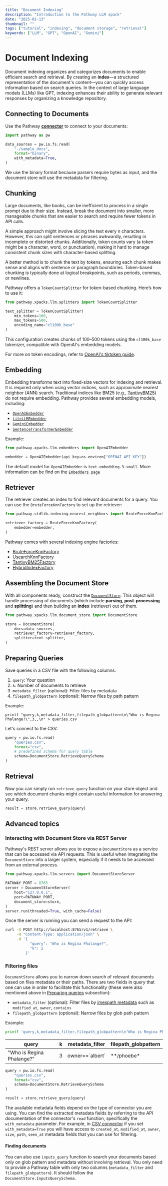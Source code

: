 ```yaml
---
title: "Document Indexing"
description: "Introduction to the Pathway LLM xpack"
date: "2025-01-13"
thumbnail: ""
tags: ["tutorial", "indexing", "document storage", "retrieval"]
keywords: ["LLM", "GPT", "OpenAI", "Gemini"]
---
```


# Document Indexing

Document indexing organizes and categorizes documents to enable efficient search and retrieval. By creating an **index**—a structured representation of the document's content—you can quickly access information based on search queries. In the context of large language models (LLMs) like GPT, indexing enhances their ability to generate relevant responses by organizing a knowledge repository.

## Connecting to Documents

Use the Pathway [**connector**](/developers/user-guide/connect/connectors-in-pathway) to connect to your documents:

```python
import pathway as pw

data_sources = pw.io.fs.read(
    "./sample_docs",
    format="binary",
    with_metadata=True,
)
```

We use the binary format because parsers require bytes as input, and the document store will use the metadata for filtering.

## Chunking

Large documents, like books, can be inefficient to process in a single prompt due to their size. Instead, break the document into smaller, more manageable chunks that are easier to search and require fewer tokens in API calls.

A simple approach might involve slicing the text every n characters. However, this can split sentences or phrases awkwardly, resulting in incomplete or distorted chunks. Additionally, token counts vary (a token might be a character, word, or punctuation), making it hard to manage consistent chunk sizes with character-based splitting.

A better method is to chunk the text by tokens, ensuring each chunk makes sense and aligns with sentence or paragraph boundaries. Token-based chunking is typically done at logical breakpoints, such as periods, commas, or newlines.

Pathway offers a `TokenCountSplitter` for token-based chunking. Here’s how to use it:

```python
from pathway.xpacks.llm.splitters import TokenCountSplitter

text_splitter = TokenCountSplitter(
    min_tokens=100,
    max_tokens=500,
    encoding_name="cl100k_base"
)
```

This configuration creates chunks of 100–500 tokens using the `cl100k_base` tokenizer, compatible with OpenAI's embedding models.

For more on token encodings, refer to [OpenAI's tiktoken guide](https://cookbook.openai.com/examples/how_to_count_tokens_with_tiktoken#encodings).

## Embedding

Embedding transforms text into fixed-size vectors for indexing and retrieval. 
It is required only when using vector indices, such as approximate nearest neighbor (ANN) search. 
Traditional indices like BM25 (e.g., [TantivyBM25](/developers/api-docs/indexing#pathway.stdlib.indexing.TantivyBM25)) do not require embedding. 
Pathway provides several embedding models, including:

- [`OpenAIEmbedder`](/developers/api-docs/pathway#pathway.xpacks.llm.embedders.OpenAIEmbedder)
- [`LiteLLMEmbedder`](/developers/api-docs/pathway#pathway.xpacks.llm.embedders.LiteLLMEmbedder)
- [`GeminiEmbedder`](/developers/api-docs/pathway#pathway.xpacks.llm.embedders.GeminiEmbedder)
- [`SentenceTransformerEmbedder`](/developers/api-docs/pathway#pathway.xpacks.llm.embedders.SentenceTransformerEmbedder)

Example:

```python
from pathway.xpacks.llm.embedders import OpenAIEmbedder

embedder = OpenAIEmbedder(api_key=os.environ["OPENAI_API_KEY"])
```

The default model for `OpenAIEmbedder` is `text-embedding-3-small`. More information can be find on the [`Embedders page`](/developers/user-guide/llm-xpack/embedders)

## Retriever

The retriever creates an index to find relevant documents for a query. You can use the `BruteForceKnnFactory` to set up the retriever:

```python
from pathway.stdlib.indexing.nearest_neighbors import BruteForceKnnFactory

retriever_factory = BruteForceKnnFactory(
    embedder=embedder,
)
```

Pathway comes with several indexing engine factories:
- [BruteForceKnnFactory](/developers/api-docs/indexing#pathway.stdlib.indexing.BruteForceKnnFactory)
- [UsearchKnnFactory](/developers/api-docs/indexing#pathway.stdlib.indexing.UsearchKnnFactory)
- [TantivyBM25Factory](/developers/api-docs/indexing#pathway.stdlib.indexing.TantivyBM25Factory)
- [HybridIndexFactory](/developers/api-docs/indexing#pathway.stdlib.indexing.HybridIndexFactory)



<!-- TODO: Add subsection about parser and docs postprocessing -->


## Assembling the Document Store

With all components ready, construct the [`DocumentStore`](/developers/api-docs/pathway#pathway.xpacks.llm.document_store.DocumentStore).
This object will handle processing of documents (which include **parsing**, **post-processing** and **splitting**) and then building an **index** (retriever) out of them.

```python
from pathway.xpacks.llm.document_store import DocumentStore

store = DocumentStore(
    docs=data_sources,
    retriever_factory=retriever_factory,
    splitter=text_splitter,
)
```


## Preparing Queries

Save queries in a CSV file with the following columns:

1. `query`: Your question
2. `k`: Number of documents to retrieve
3. `metadata_filter` (optional): Filter files by metadata
4. `filepath_globpattern` (optional): Narrow files by path pattern

Example:

```
printf "query,k,metadata_filter,filepath_globpattern\n\"Who is Regina Phalange?\",3,,\n" > queries.csv
```

Let's connect to the CSV:

```python
query = pw.io.fs.read(
    "queries.csv",
    format="csv",
    # predefined schema for query table
    schema=DocumentStore.RetrieveQuerySchema
)
```

## Retrieval

Now you can simply run `retrieve_query` function on your store object and see which document chunks might contain useful information for answering your query.

```python
result = store.retrieve_query(query)
```


## Advanced topics

### Interacting with Document Store via REST Server

Pathway's REST server allows you to expose a `DocumentStore` as a service that can be accessed via API requests. This is useful when integrating the `DocumentStore` into a larger system, especially if it needs to be accessed from an external process.

```python
from pathway.xpacks.llm.servers import DocumentStoreServer

PATHWAY_PORT = 8765
server = DocumentStoreServer(
    host="127.0.0.1",
    port=PATHWAY_PORT,
    document_store=store,
)
server.run(threaded=True, with_cache=False)
```

Once the server is running you can send a request to the API:

```bash
curl -X POST http://localhost:8765/v1/retrieve \
     -H "Content-Type: application/json" \
     -d '{
           "query": "Who is Regina Phalange?",
           "k": 2
         }'
```

### Filtering files

`DocumentStore` allows you to narrow down search of relevant documents based on files metadata or their paths. 
There are two fields in query that one can use in order to facilitate this functionality (these were also mentioned above in [Preparing queries](/developers/user-guide/llm-xpack/docs-indexing#preparing-queries) subsection):
- `metadata_filter` (optional): Filter files by [jmespath metadata](https://jmespath.org/) such as `modified_at`, `owner`, `contains`
- `filepath_globpattern` (optional): Narrow files by glob path pattern

Example:

```bash
printf 'query,k,metadata_filter,filepath_globpattern\n"Who is Regina Phalange?",3,owner==`albert`,**/phoebe*\n' > queries.csv
```

| query                     | k | metadata_filter   | filepath_globpattern |
|---------------------------|---|-------------------|----------------------|
| "Who is Regina Phalange?" | 3 | owner==\`albert\` | \*\*/phoebe*         |


```python
query = pw.io.fs.read(
    "queries.csv",
    format="csv",
    schema=DocumentStore.RetrieveQuerySchema
)

result = store.retrieve_query(query)
```

The available metadata fields depend on the type of connector you are using. You can find the extracted metadata fields by referring to the API documentation of the connector's `read` function, specifically the `with_metadata` parameter.
For example, in [CSV connector](https://pathway.com/developers/api-docs/pathway-io/csv#pathway.io.csv.read) if you set `with_metadata=True` you will have access to `created_at`, `modified_at`, `owner`, `size`, `path`, `seen_at` metadata fields that you can use for filtering.


#### Finding documents

You can also use `inputs_query` function to search your documents based only on glob pattern and metadata without involving retrieval. You only need to provide a Pathway table with only two columns (`metadata_filter` and `filepath_globpattern`). It should follow the `DocumentStore.InputsQuerySchema`.





